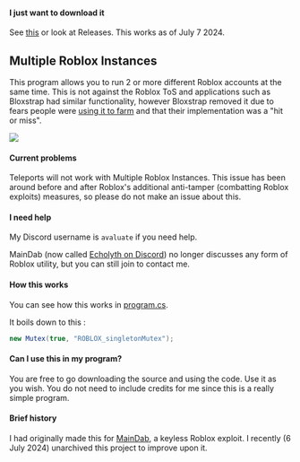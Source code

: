 #### I just want to download it
See [this](https://github.com/Avaluate/MultipleRobloxInstances/releases/tag/V1 "here") or look at Releases. This works as of July 7 2024.

## Multiple Roblox Instances
This program allows you to run 2 or more different Roblox accounts at the same time. This is not against the Roblox ToS and applications such as Bloxstrap had similar functionality, however Bloxstrap removed it due to fears people were [using it to farm](https://github.com/pizzaboxer/bloxstrap/wiki/Plans-to-remove-multi%E2%80%90instance-launching-from-Bloxstrap) and that their implementation was a "hit or miss".

[![](https://i.imgur.com/el2EOj2.png)](https://i.imgur.com/el2EOj2.png)

#### Current problems
Teleports will not work with Multiple Roblox Instances. This issue has been around before and after Roblox's additional anti-tamper (combatting Roblox exploits) measures, so please do not make an issue about this.

#### I need help
My Discord username is `avaluate` if you need help. 

MainDab (now called [Echolyth on Discord](https://dsc.gg/echolyth)) no longer discusses any form of Roblox utility, but you can still join to contact me.

#### How this works
You can see how this works in [program.cs](https://github.com/MainDabRblx/MultipleRobloxInstances/blob/main/Program.cs "program.cs"). 

It boils down to this :
```csharp
new Mutex(true, "ROBLOX_singletonMutex");
```

#### Can I use this in my program?
You are free to go downloading the source and using the code. Use it as you wish. You do not need to include credits for me since this is a really simple program.

#### Brief history
I had originally made this for [MainDab](https://github.com/Avaluate/MainDab "MainDab"), a keyless Roblox exploit. I recently (6 July 2024) unarchived this project to improve upon it.
